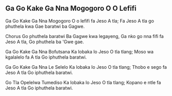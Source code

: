 ## Ga Go Kake Ga Nna Mogogoro O O Lefifi

Ga Go Kake Ga Nna Mogogoro
O o lefifi fa Jeso A tla;
Fa Jeso A tla go phuthela kwa
Gae baratwi ba Gagwe.

Chorus
Go phuthela baratwi
Ba Gagwe kwa legayeng,
Ga nko go nna fifi fa Jeso A tla,
Go phuthela ba 'Gwe gae.

Ga Go Kake Ga Nna Bofutsana
Ka lobaka lo Jeso O tla tlang;
Moso wa kgalalelo fa A tla
Go iphuthela baratwi.

Ga Go Kake Ga Nna Le Selelo
Ka lobaka lo Jeso O tla tlang;
Thobo e sego fa Jeso A tla
Go iphuthela baratwi.

Go Tla Opelelwa Tumediso
Ka lobaka lo Jeso O tla tlang;
Kopano e ntle fa Jeso A tla
Go iphuthela baratwi.

